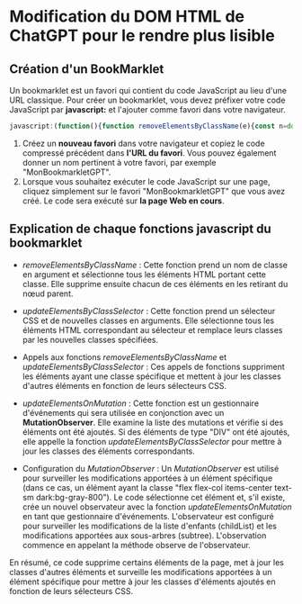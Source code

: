 # Modification du DOM HTML de ChatGPT pour le rendre plus lisible

## Création d'un BookMarklet
Un bookmarklet est un favori qui contient du code JavaScript au lieu d'une URL classique. Pour créer un bookmarklet, vous devez préfixer votre code JavaScript par **javascript:** et l'ajouter comme favori dans votre navigateur.

```javascript
javascript:(function(){function removeElementsByClassName(e){const n=document.getElementsByClassName(e);for(;n[0];)n[0].parentNode.removeChild(n[0])}function updateElementsByClassSelector(e,n){const t=document.querySelectorAll(e);for(let e=0;e<t.length;e++)t[e].setAttribute("class",n)}removeElementsByClassName("dark hidden bg-gray-900 md:fixed md:inset-y-0 md:flex md:w-[260px] md:flex-col"),updateElementsByClassSelector('div[class="flex h-full flex-1 flex-col md:pl-[260px]"]',"flex h-full flex-1 flex-col"),updateElementsByClassSelector('div[class="text-base gap-4 md:gap-6 md:max-w-2xl lg:max-w-2xl xl:max-w-3xl p-4 md:py-6 flex lg:px-0 m-auto"]',"text-base gap-4 md:gap-6 lg:max-w-2xl xl:max-w-3xl p-4 md:py-6 flex lg:px-0");function updateElementsOnMutation(e){for(const n of e)if("childList"===n.type)for(const e of n.addedNodes)e.nodeType===Node.ELEMENT_NODE&&"DIV"===e.nodeName&&(updateElementsByClassSelector('div[class="flex h-full flex-1 flex-col md:pl-[260px]"]',"flex h-full flex-1 flex-col"),updateElementsByClassSelector('div[class="text-base gap-4 md:gap-6 md:max-w-2xl lg:max-w-2xl xl:max-w-3xl p-4 md:py-6 flex lg:px-0 m-auto"]',"text-base gap-4 md:gap-6 lg:max-w-2xl xl:max-w-3xl p-4 md:py-6 flex lg:px-0"))}const e=document.querySelector('div[class="flex flex-col items-center text-sm dark:bg-gray-800"]');if(e){const n=new MutationObserver(updateElementsOnMutation);n.observe(e,{childList:!0,subtree:!0})}})();

```

1. Créez un **nouveau favori** dans votre navigateur et copiez le code compressé précédent dans **l'URL du favori**. Vous pouvez également donner un nom pertinent à votre favori, par exemple "MonBookmarkletGPT".
2. Lorsque vous souhaitez exécuter le code JavaScript sur une page, cliquez simplement sur le favori "MonBookmarkletGPT" que vous avez créé. Le code sera exécuté sur **la page Web en cours**.

## Explication de chaque fonctions javascript du bookmarklet
- *removeElementsByClassName* :
Cette fonction prend un nom de classe en argument et sélectionne tous les éléments HTML portant cette classe. Elle supprime ensuite chacun de ces éléments en les retirant du nœud parent.

- *updateElementsByClassSelector* :
Cette fonction prend un sélecteur CSS et de nouvelles classes en arguments. Elle sélectionne tous les éléments HTML correspondant au sélecteur et remplace leurs classes par les nouvelles classes spécifiées.

- Appels aux fonctions *removeElementsByClassName* et *updateElementsByClassSelector* :
Ces appels de fonctions suppriment les éléments ayant une classe spécifique et mettent à jour les classes d'autres éléments en fonction de leurs sélecteurs CSS.

- *updateElementsOnMutation* :
Cette fonction est un gestionnaire d'événements qui sera utilisée en conjonction avec un **MutationObserver**. Elle examine la liste des mutations et vérifie si des éléments ont été ajoutés. Si des éléments de type "DIV" ont été ajoutés, elle appelle la fonction *updateElementsByClassSelector* pour mettre à jour les classes des éléments correspondants.

- Configuration du *MutationObserver* :
Un *MutationObserver* est utilisé pour surveiller les modifications apportées à un élément spécifique (dans ce cas, un élément ayant la classe "flex flex-col items-center text-sm dark:bg-gray-800"). Le code sélectionne cet élément et, s'il existe, crée un nouvel observateur avec la fonction *updateElementsOnMutation* en tant que gestionnaire d'événements. L'observateur est configuré pour surveiller les modifications de la liste d'enfants (childList) et les modifications apportées aux sous-arbres (subtree). L'observation commence en appelant la méthode observe de l'observateur.

En résumé, ce code supprime certains éléments de la page, met à jour les classes d'autres éléments et surveille les modifications apportées à un élément spécifique pour mettre à jour les classes d'éléments ajoutés en fonction de leurs sélecteurs CSS.